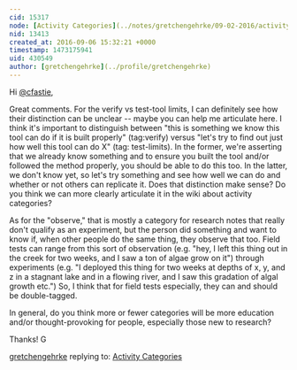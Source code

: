 ```yaml
---
cid: 15317
node: [Activity Categories](../notes/gretchengehrke/09-02-2016/activity-categories)
nid: 13413
created_at: 2016-09-06 15:32:21 +0000
timestamp: 1473175941
uid: 430549
author: [gretchengehrke](../profile/gretchengehrke)
---
```


Hi [@cfastie](/profile/cfastie),

Great comments. For the verify vs test-tool limits, I can definitely see how their distinction can be unclear -- maybe you can help me articulate here. I think it's important to distinguish between "this is something we know this tool can do if it is built properly" (tag:verify) versus "let's try to find out just how well this tool can do X" (tag: test-limits). In the former, we're asserting that we already know something and to ensure you built the tool and/or followed the method properly, you should be able to do this too. In the latter, we don't know yet, so let's try something and see how well we can do and whether or not others can replicate it. Does that distinction make sense? Do you think we can more clearly articulate it in the wiki about activity categories?

As for the "observe," that is mostly a category for research notes that really don't qualify as an experiment, but the person did something and want to know if, when other people do the same thing, they observe that too. Field tests can range from this sort of observation (e.g. "hey, I left this thing out in the creek for two weeks, and I saw a ton of algae grow on it") through experiments (e.g. "I deployed this thing for two weeks at depths of x, y, and z in a stagnant lake and in a flowing river, and I saw this gradation of algal growth etc.") So, I think that for field tests especially, they can and should be double-tagged.

In general, do you think more or fewer categories will be more education and/or thought-provoking for people, especially those new to research?

Thanks!
G

[gretchengehrke](../profile/gretchengehrke) replying to: [Activity Categories](../notes/gretchengehrke/09-02-2016/activity-categories)


